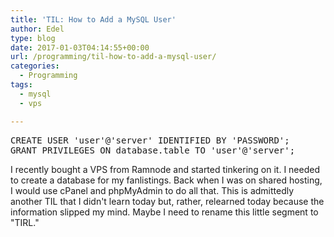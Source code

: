 ```yaml
---
title: 'TIL: How to Add a MySQL User'
author: Edel
type: blog
date: 2017-01-03T04:14:55+00:00
url: /programming/til-how-to-add-a-mysql-user/
categories:
  - Programming
tags:
  - mysql
  - vps

---
```

<pre>CREATE USER 'user'@'server' IDENTIFIED BY 'PASSWORD';
GRANT PRIVILEGES ON database.table TO 'user'@'server';</pre>

I recently bought a VPS from Ramnode and started tinkering on it. I needed to create a database for my fanlistings. Back when I was on shared hosting, I would use cPanel and phpMyAdmin to do all that. This is admittedly another TIL that I didn't learn today but, rather, relearned today because the information slipped my mind. Maybe I need to rename this little segment to "TIRL."